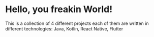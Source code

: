 # Hello, you freakin World!
This is a collection of 4 different projects each of them are written in different technologies: Java, Kotlin, React Native, Flutter
